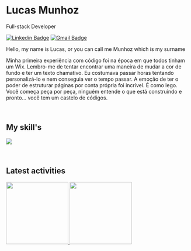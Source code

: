 # Lucas Munhoz

Full-stack Developer

[![Linkedin Badge](https://img.shields.io/badge/-Lucas%20Munhoz-986DFF?style=flat-square&logo=Linkedin&logoColor=white&link=https://www.linkedin.com/in/lucas-munhoz-b946131a5/)](https://www.linkedin.com/in/lucas-munhoz-b946131a5/) 
[![Gmail Badge](https://img.shields.io/badge/-lucasmunhozarruda@gmail.com-986DFF?style=flat-square&logo=Gmail&logoColor=white&link=mailto:lucasmunhozarruda@gmail.com)](mailto:lucasmunhozarruda@gmail.com)

Hello, my name is Lucas, or you can call me Munhoz which is my surname

Minha primeira experiência com código foi na época em que todos tinham um Wix. Lembro-me de tentar encontrar uma maneira de mudar a cor de fundo e ter um texto chamativo. Eu costumava passar horas tentando personalizá-lo e nem conseguia ver o tempo passar. A emoção de ter o poder de estruturar páginas por conta própria foi incrível. É como lego. Você começa peça por peça, ninguém entende o que está construindo e pronto... você tem um castelo de códigos.

<br />
<h2>My skill's</h2>
<p>
  <a>
    <img src="https://simpleskill.icons.workers.dev/svg?i=react,typescript,javascript,node.js,html5,css3,styled.components" />
  </a>
</p>

<br />
<h2>Latest activities</h2>
<div>
  <a href="https://github.com/munhoz2k">
  <img height="170em" src="https://github-readme-stats.vercel.app/api?username=munhoz2k&show_icons=true&theme=dark&include_all_commits=true&count_private=true"/>
  <img height="170em" src="https://github-readme-stats.vercel.app/api/top-langs/?username=munhoz2k&layout=compact&langs_count=7&theme=dark"/>
</div>
